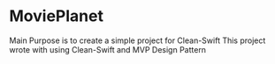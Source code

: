 # MoviePlanet
Main Purpose is to create a simple project for Clean-Swift
This project wrote with using Clean-Swift and MVP Design Pattern
